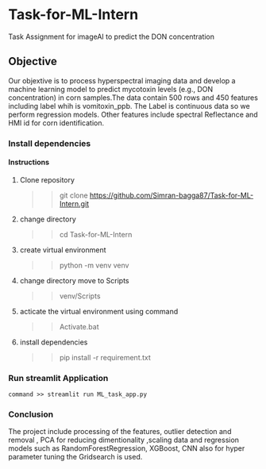 # Task-for-ML-Intern
Task Assignment for imageAI to predict the DON concentration 

## Objective 
 Our objextive is to process hyperspectral imaging data and develop a machine learning model to predict mycotoxin levels (e.g., DON concentration) in corn samples.The data contain 500 rows and 450 features including label whih is vomitoxin_ppb. The Label is continuous data so we perform regression models. Other features include spectral Reflectance and HMI id for corn identification.

 ### Install dependencies
 #### Instructions
 1. Clone repository
    >> git clone https://github.com/Simran-bagga87/Task-for-ML-Intern.git
 2. change directory
    >> cd Task-for-ML-Intern
 3. create virtual environment
    >> python -m venv venv
 4. change directory move to Scripts
    >> venv/Scripts
 5. acticate the virtual environment using command
     >> Activate.bat
 6. install dependencies
    >> pip install -r requirement.txt

### Run streamlit Application
    command >> streamlit run ML_task_app.py

### Conclusion
The project include processing of the features, outlier detection and removal , PCA for reducing dimentionality ,scaling data and regression models such as RandomForestRegression, XGBoost, CNN also for hyper parameter tuning the Gridsearch is used.

    


